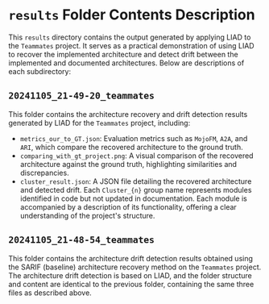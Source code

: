 # `results` Folder Contents Description

This `results` directory contains the output generated by applying LIAD to the `Teammates` project. It serves as a practical demonstration of using LIAD to recover the implemented architecture and detect drift between the implemented and documented architectures. Below are descriptions of each subdirectory:

## `20241105_21-49-20_teammates`

This folder contains the architecture recovery and drift detection results generated by LIAD for the `Teammates` project, including:

- `metrics_our_to_GT.json`: Evaluation metrics such as `MojoFM`, `A2A`, and `ARI`, which compare the recovered architecture to the ground truth.
- `comparing_with_gt_project.png`: A visual comparison of the recovered architecture against the ground truth, highlighting similarities and discrepancies.
- `cluster_result.json`: A JSON file detailing the recovered architecture and detected drift. Each `Cluster_{n}` group name represents modules identified in code but not updated in documentation. Each module is accompanied by a description of its functionality, offering a clear understanding of the project's structure.

## `20241105_21-48-54_teammates`

This folder contains the architecture drift detection results obtained using the SARIF (baseline) architecture recovery method on the `Teammates` project. The architecture drift detection is based on LIAD, and the folder structure and content are identical to the previous folder, containing the same three files as described above.